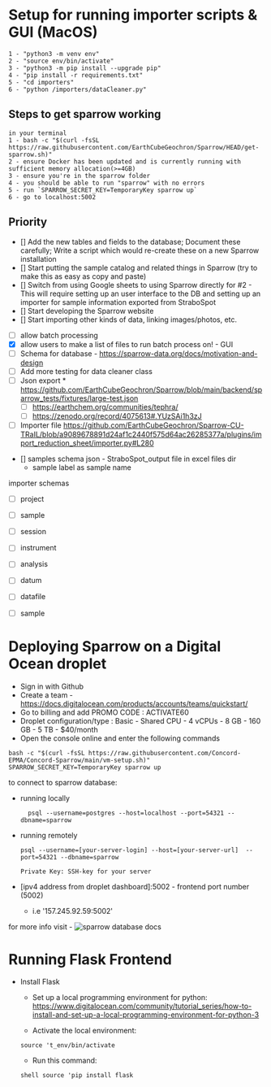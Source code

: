 # Setup for running importer scripts & GUI (MacOS)
```
1 - "python3 -m venv env"
2 - "source env/bin/activate"
3 - "python3 -m pip install --upgrade pip"
4 - "pip install -r requirements.txt" 
5 - "cd importers"
6 - "python /importers/dataCleaner.py"
```

## Steps to get sparrow working
```
in your terminal
1 - bash -c "$(curl -fsSL https://raw.githubusercontent.com/EarthCubeGeochron/Sparrow/HEAD/get-sparrow.sh)"
2 - ensure Docker has been updated and is currently running with sufficient memory allocation(>=4GB)
3 - ensure you're in the sparrow folder
4 - you should be able to run "sparrow" with no errors
5 - run `SPARROW_SECRET_KEY=TemporaryKey sparrow up`
6 - go to localhost:5002
```

## Priority
- [] Add the new tables and fields to the database; Document these carefully; Write a script which would re-create these on a new Sparrow installation
- [] Start putting the sample catalog and related things in Sparrow (try to make this as easy as copy and paste)
- [] Switch from using Google sheets to using Sparrow directly for #2 - This will require setting up an user interface to the DB and setting up an importer for sample information exported from StraboSpot
- [] Start developing the Sparrow website
- [] Start importing other kinds of data, linking images/photos, etc.

- [ ] allow batch processing 
- [x] allow users to make a list of files to run batch process on! - GUI
- [ ] Schema for database  - https://sparrow-data.org/docs/motivation-and-design
- [ ] Add more testing for data cleaner class
- [ ] Json export * https://github.com/EarthCubeGeochron/Sparrow/blob/main/backend/sparrow_tests/fixtures/large-test.json
  - [ ] https://earthchem.org/communities/tephra/
  - [ ] https://zenodo.org/record/4075613#.YUzSAi1h3zJ
- [ ] Importer file https://github.com/EarthCubeGeochron/Sparrow-CU-TRaIL/blob/a9089678891d24af1c2440f575d64ac26285377a/plugins/import_reduction_sheet/importer.py#L280

- [] samples schema json - StraboSpot_output file in excel files dir
  - sample label as sample name

importer schemas
- [ ] project
- [ ] sample
- [ ] session 
- [ ] instrument
- [ ] analysis
- [ ] datum
- [ ] datafile
- [ ] sample


# Deploying Sparrow on a Digital Ocean droplet
- Sign in with Github
- Create a team - https://docs.digitalocean.com/products/accounts/teams/quickstart/
- Go to billing and add PROMO CODE : ACTIVATE60
- Droplet configuration/type : Basic - Shared CPU - 4 vCPUs - 8 GB - 160 GB - 5 TB - $40/month
- Open the console online and enter the following commands

```shell
bash -c "$(curl -fsSL https://raw.githubusercontent.com/Concord-EPMA/Concord-Sparrow/main/vm-setup.sh)"
SPARROW_SECRET_KEY=TemporaryKey sparrow up
```

to connect to sparrow database:

- running locally
  
  ```shell
    psql --username=postgres --host=localhost --port=54321 --dbname=sparrow
  ```

- running remotely
  
  ```shell
  psql --username=[your-server-login] --host=[your-server-url]  --port=54321 --dbname=sparrow

  Private Key: SSH-key for your server
  ```

- [ipv4 address from droplet dashboard]:5002  - frontend port number (5002)
  - i.e '157.245.92.59:5002'

for more info visit - ![sparrow database docs](https://sparrow-data.org/docs/database)


# Running Flask Frontend

- Install Flask

  - Set up a local programming environment for python: https://www.digitalocean.com/community/tutorial_series/how-to-install-and-set-up-a-local-programming-environment-for-python-3
  
  - Activate the local environment:
   
   ``` source 't_env/bin/activate ```
   
  - Run this command: 
  
  ```shell source 'pip install flask ```
